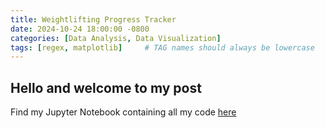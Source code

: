 ```yaml
---
title: Weightlifting Progress Tracker
date: 2024-10-24 18:00:00 -0800
categories: [Data Analysis, Data Visualization]
tags: [regex, matplotlib]     # TAG names should always be lowercase
---
```


## Hello and welcome to my post

Find my Jupyter Notebook containing all my code [here](https://nbviewer.org/github/brekkies/Weightlifting-Progress-Tracker/blob/main/WorkoutData2024.ipynb)